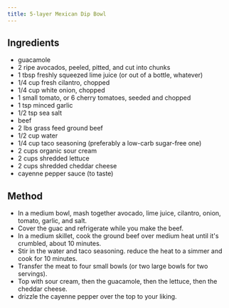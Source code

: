 ```yaml
---
title: 5-layer Mexican Dip Bowl
---
```


## Ingredients

-   guacamole
-   2 ripe avocados, peeled, pitted, and cut into chunks
-   1 tbsp freshly squeezed lime juice (or out of a bottle, whatever)
-   1/4 cup fresh cilantro, chopped
-   1/4 cup white onion, chopped
-   1 small tomato, or 6 cherry tomatoes, seeded and chopped
-   1 tsp minced garlic
-   1/2 tsp sea salt
-   beef
-   2 lbs grass feed ground beef
-   1/2 cup water
-   1/4 cup taco seasoning (preferably a low-carb sugar-free one)
-   2 cups organic sour cream
-   2 cups shredded lettuce
-   2 cups shredded cheddar cheese
-   cayenne pepper sauce (to taste)

## Method

-   In a medium bowl, mash together avocado, lime juice, cilantro, onion, tomato, garlic, and salt.
-   Cover the guac and refrigerate while you make the beef.
-   In a medium skillet, cook the ground beef over medium heat until it's crumbled, about 10 minutes.
-   Stir in the water and taco seasoning. reduce the heat to a simmer and cook for 10 minutes.
-   Transfer the meat to four small bowls (or two large bowls for two servings).
-   Top with sour cream, then the guacamole, then the lettuce, then the cheddar cheese.
-   drizzle the cayenne pepper over the top to your liking.
